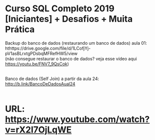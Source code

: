 # Curso SQL Completo 2019 [Iniciantes] + Desafios + Muita Prática

Backup do banco de dados (restaurando um banco de dados) aula 01:  hthttps://drive.google.com/file/d/1LCofjYj-pV1asBLrxtgPDsbqMFRefHW5/view <br>
(não consegue restaurar o banco de dados? veja esse vídeo aqui https://youtu.be/FNV7_9QsCok)  <br><br>

Banco de dados (Self Join) a partir da aula 24: http://b.link/BancoDeDadosAual24 <br> <br>

# URL: https://www.youtube.com/watch?v=rX2I7OjLqWE

